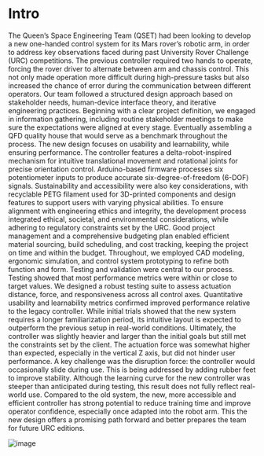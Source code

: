 # Intro
The Queen’s Space Engineering Team (QSET) had been looking to develop a new one-handed control system for its Mars rover’s robotic arm, in order to address key observations faced during past University Rover Challenge (URC) competitions. The previous controller required two hands to operate, forcing the rover driver to alternate between arm and chassis control. This not only made operation more difficult during high-pressure tasks but also increased the chance of error during the communication between different operators.
Our team followed a structured design approach based on stakeholder needs, human-device interface theory, and iterative engineering practices. Beginning with a clear project definition, we engaged in information gathering, including routine stakeholder meetings to make sure the expectations were aligned at every stage. Eventually assembling a QFD quality house that would serve as a benchmark throughout the process. 
The new design focuses on usability and learnability, while ensuring performance. The controller features a delta-robot-inspired mechanism for intuitive translational movement and rotational joints for precise orientation control. Arduino-based firmware processes six potentiometer inputs to produce accurate six-degree-of-freedom (6-DOF) signals. Sustainability and accessibility were also key considerations, with recyclable PETG filament used for 3D-printed components and design features to support users with varying physical abilities. To ensure alignment with engineering ethics and integrity, the development process integrated ethical, societal, and environmental considerations, while adhering to regulatory constraints set by the URC. Good project management and a comprehensive budgeting plan enabled efficient material sourcing, build scheduling, and cost tracking, keeping the project on time and within the budget. Throughout, we employed CAD modeling, ergonomic simulation, and control system prototyping to refine both function and form.
Testing and validation were central to our process. Testing showed that most performance metrics were within or close to target values. We designed a robust testing suite to assess actuation distance, force, and responsiveness across all control axes. Quantitative usability and learnability metrics confirmed improved performance relative to the legacy controller. While initial trials showed that the new system requires a longer familiarization period, its intuitive layout is expected to outperform the previous setup in real-world conditions. 
Ultimately, the controller was slightly heavier and larger than the initial goals but still met the constraints set by the client. The actuation force was somewhat higher than expected, especially in the vertical Z axis, but did not hinder user performance. A key challenge was the disruption force: the controller would occasionally slide during use. This is being addressed by adding rubber feet to improve stability.
Although the learning curve for the new controller was steeper than anticipated during testing, this result does not fully reflect real-world use. Compared to the old system, the new, more accessible and efficient controller has strong potential to reduce training time and improve operator confidence, especially once adapted into the robot arm. This the new design offers a promising path forward and better prepares the team for future URC editions.

![image](https://github.com/user-attachments/assets/045ecbe4-098f-41bf-9043-59e3bb340c51)
